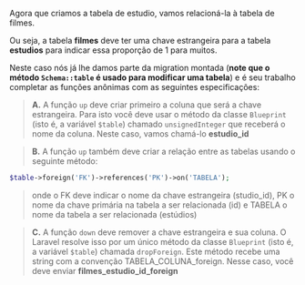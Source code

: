 Agora que criamos a tabela de estudio, vamos relacioná-la à tabela de filmes.

Ou seja, a tabela **filmes** deve ter uma chave estrangeira para a tabela **estudios** para indicar essa proporção de 1 para muitos.

Neste caso nós já lhe damos parte da migration montada (**note que o método `Schema::table` é usado para modificar uma tabela**) e é seu trabalho completar as funções anônimas com as seguintes especificações:

> **A.** A função `up` deve criar primeiro a coluna que será a chave estrangeira. Para isto você deve usar o método da classe ``Blueprint`` (isto é, a variável `$table`) chamado `unsignedInteger` que receberá o nome da coluna. Neste caso, vamos chamá-lo **estudio_id**

> **B.** A função `up` também deve criar a relação entre as tabelas usando o seguinte método:

``` php
$table->foreign('FK')->references('PK')->on('TABELA');
```

> onde o FK deve indicar o nome da chave estrangeira (studio_id), PK o nome da chave primária na tabela a ser relacionada (id) e TABELA o nome da tabela a ser relacionada (estúdios)

> **C.** A função `down` deve remover a chave estrangeira e sua coluna. O Laravel resolve isso por um único método da classe `Blueprint` (isto é, a variável `$table`) chamada `dropForeign`. Este método recebe uma string com a convenção TABELA_COLUNA_foreign. Nesse caso, você deve enviar **filmes_estudio_id_foreign**